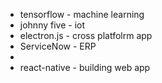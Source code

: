 - tensorflow - machine learning
- johnny five - iot
- electron.js - cross platfolrm app
- ServiceNow - ERP
-
- react-native - building web app